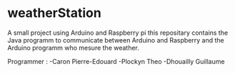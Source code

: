 weatherStation
==============

A small project using Arduino and Raspberry pi
this repositary contains the Java programm to communicate between Arduino and Raspberry and the Arduino programm who mesure the weather.


Programmer : 
-Caron Pierre-Edouard
-Plockyn Theo
-Dhouailly Guillaume
